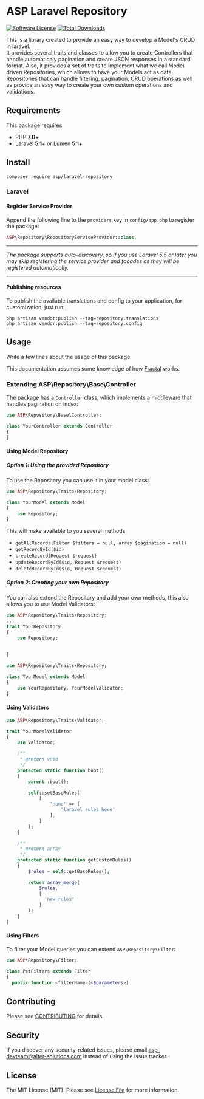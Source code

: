 # ASP Laravel Repository

[![Software License](https://img.shields.io/badge/license-MIT-brightgreen.svg?style=flat-square)](LICENSE.md)
[![Total Downloads](https://img.shields.io/packagist/dt/asp/laravel-repository.svg?style=flat-square)](https://packagist.org/packages/asp/laravel-repository)

This is a library created to provide an easy way to develop a Model's CRUD in laravel.<br>
It provides several traits and classes to allow you to create Controllers that handle automaticaly pagination and 
create JSON responses in a standard format. Also, it provides a set of traits to implement what we call Model driven 
Repositories, which allows to have your Models act as data Repositories that can handle filtering, pagination, CRUD 
operations as well as provide an easy way to create your own custom operations and validations.

## Requirements
This package requires:
- PHP __7.0__+
- Laravel __5.1__+ or Lumen __5.1__+

## Install
`composer require asp/laravel-repository`

### Laravel

#### Register Service Provider

Append the following line to the `providers` key in `config/app.php` to register the package:

```php
ASP\Repository\RepositoryServiceProvider::class,
```

***
_The package supports auto-discovery, so if you use Laravel 5.5 or later you may skip registering the service 
provider and facades as they will be registered automatically._
***

#### Publishing resources

To publish the available translations and config to your application, for customization, just run:

```shell
php artisan vendor:publish --tag=repository.translations
php artisan vendor:publish --tag=repository.config
```

## Usage
Write a few lines about the usage of this package.

This documentation assumes some knowledge of how [Fractal](https://github.com/thephpleague/fractal) works.

### Extending ASP\Repository\Base\Controller

The package has a `Controller` class, which implements a middleware that handles pagination on index:

```php
use ASP\Repository\Base\Controller;

class YourController extends Controller
{
}
```

#### Using Model Repository
##### Option 1: Using the provided Repository
To use the Repository you can use it in your model class:
```php
use ASP\Repository\Traits\Repository;

class YourModel extends Model
{
    use Repository;
}
```
This will make available to you several methods:

* `getAllRecords(Filter $filters = null, array $pagination = null)`
* `getRecordById($id)`
* `createRecord(Request $request)`
* `updateRecordById($id, Request $request)`
* `deleteRecordById($id, Request $request)`

##### Option 2: Creating your own Repository
You can also extend the Repository and add your own methods, this also allows you to use Model Validators:

```php
use ASP\Repository\Traits\Repository;
...
trait YourRepository
{
    use Repository;
  
  	
}
```

```php
use ASP\Repository\Traits\Repository;

class YourModel extends Model
{
    use YourRepository, YourModelValidator;
}
```

#### Using Validators

```php
use ASP\Repository\Traits\Validator;

trait YourModelValidator
{
    use Validator;

    /**
     * @return void
     */
    protected static function boot()
    {
        parent::boot();

        self::setBaseRules(
            [
                'name' => [
                    'laravel rules here'
                ],
            ]
        );
    }

    /**
     * @return array
     */
    protected static function getCustomRules()
    {
        $rules = self::getBaseRules();

        return array_merge(
            $rules,
            [
              'new rules'
            ]
        );
    }
}
```

#### Using Filters
To filter your Model queries you can extend `ASP\Repository\Filter`:

```php
use ASP\Repository\Filter;

class PetFilters extends Filter
{
  public function <filterName>(<$parameters>)
```

## Contributing
Please see [CONTRIBUTING](CONTRIBUTING.md) for details.

## Security
If you discover any security-related issues, please email asp-devteam@alter-solutions.com instead of using the issue tracker.

## License
The MIT License (MIT). Please see [License File](/LICENSE.md) for more information.